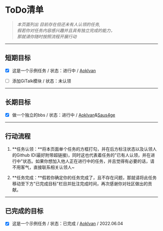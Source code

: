 # ToDo清单

> *本页面列出 目前存在但还未有人认领的任务,  
> 假若你对任务内容感兴趣并且具有独立完成的能力，  
> 那就请你随时按照流程开展行动*

---

## 短期目标

- [x] 这是一个示例任务 / 状态：进行中 / [AokIvan](https://github.com/AokIvan)

- [ ] 添加GiTalk模块 / 状态：未认领

---

## 长期目标

- [x] 做一个独立的bbs / 状态：进行中 / [AokIvan](https://github.com/AokIvan)&[Saus4ge](https://github.com/Saus4ge)

---

## 行动流程

1. **任务认领：**将本页面单个任务的方框打勾，并在后方标注状态以及认领人的Github ID(最好附带超链接)，同时这也代表着任务的"已有人认领，并在进行中"状态。如果你想加入他人正在进行中的任务，并且觉得有必要的话，请不用客气，直接联系相关认领人~

2. **任务完成：**假若你确定你的任务完成了，且不存在问题，那就请将此任务移动至下方"已完成目标"栏目并批注完成时间，再次感谢你对社区做出的贡献。

---

## 已完成的目标

- [x] 这是一个示例任务 / 状态：已完成 / [AokIvan](https://github.com/AokIvan) / 2022.06.04